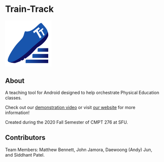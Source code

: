 # Train-Track #
<img src="https://github.com/jam0ra/Train-Track/blob/master/app/src/main/res/mipmap-xxxhdpi/logo.png?raw=true" alt="Train Track Logo" width="30%" height="30%">  

## About ##
A teaching tool for Android designed to help orchestrate Physical Education classes.  

Check out our <a href="https://www.youtube.com/watch?v=wMdfiz-XgUM">demonstration video</a> or visit <a href="https://sites.google.com/view/covid-solution-studios/home">our website</a> for more information!

Created during the 2020 Fall Semester of CMPT 276 at SFU.  

## Contributors ##
Team Members: Matthew Bennett, John Jamora, Daewoong (Andy) Jun, and Siddhant Patel.  
